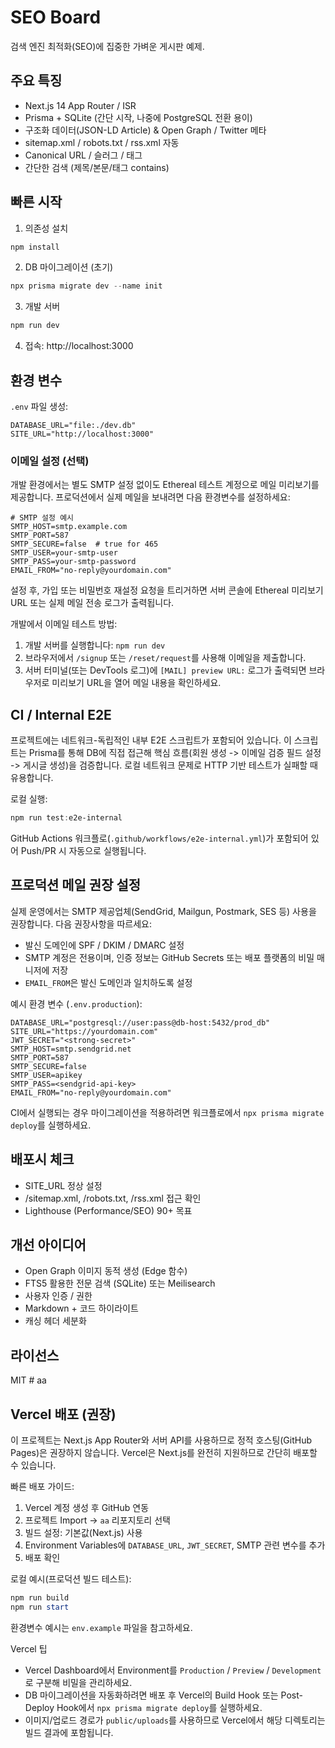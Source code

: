 # SEO Board

검색 엔진 최적화(SEO)에 집중한 가벼운 게시판 예제.

## 주요 특징
- Next.js 14 App Router / ISR
- Prisma + SQLite (간단 시작, 나중에 PostgreSQL 전환 용이)
- 구조화 데이터(JSON-LD Article) & Open Graph / Twitter 메타
- sitemap.xml / robots.txt / rss.xml 자동
- Canonical URL / 슬러그 / 태그
- 간단한 검색 (제목/본문/태그 contains)

## 빠른 시작

1. 의존성 설치
```powershell
npm install
```
2. DB 마이그레이션 (초기)
```powershell
npx prisma migrate dev --name init
```
3. 개발 서버
```powershell
npm run dev
```
4. 접속: http://localhost:3000

## 환경 변수
`.env` 파일 생성:
```
DATABASE_URL="file:./dev.db"
SITE_URL="http://localhost:3000"
```

### 이메일 설정 (선택)

개발 환경에서는 별도 SMTP 설정 없이도 Ethereal 테스트 계정으로 메일 미리보기를 제공합니다. 프로덕션에서 실제 메일을 보내려면 다음 환경변수를 설정하세요:

```
# SMTP 설정 예시
SMTP_HOST=smtp.example.com
SMTP_PORT=587
SMTP_SECURE=false  # true for 465
SMTP_USER=your-smtp-user
SMTP_PASS=your-smtp-password
EMAIL_FROM="no-reply@yourdomain.com"
```

설정 후, 가입 또는 비밀번호 재설정 요청을 트리거하면 서버 콘솔에 Ethereal 미리보기 URL 또는 실제 메일 전송 로그가 출력됩니다.

개발에서 이메일 테스트 방법:

1. 개발 서버를 실행합니다: `npm run dev`
2. 브라우저에서 `/signup` 또는 `/reset/request`를 사용해 이메일을 제출합니다.
3. 서버 터미널(또는 DevTools 로그)에 `[MAIL] preview URL:` 로그가 출력되면 브라우저로 미리보기 URL을 열어 메일 내용을 확인하세요.

## CI / Internal E2E

프로젝트에는 네트워크-독립적인 내부 E2E 스크립트가 포함되어 있습니다. 이 스크립트는 Prisma를 통해 DB에 직접 접근해 핵심 흐름(회원 생성 -> 이메일 검증 필드 설정 -> 게시글 생성)을 검증합니다. 로컬 네트워크 문제로 HTTP 기반 테스트가 실패할 때 유용합니다.

로컬 실행:

```powershell
npm run test:e2e-internal
```

GitHub Actions 워크플로(`.github/workflows/e2e-internal.yml`)가 포함되어 있어 Push/PR 시 자동으로 실행됩니다.

## 프로덕션 메일 권장 설정

실제 운영에서는 SMTP 제공업체(SendGrid, Mailgun, Postmark, SES 등) 사용을 권장합니다. 다음 권장사항을 따르세요:

- 발신 도메인에 SPF / DKIM / DMARC 설정
- SMTP 계정은 전용이며, 인증 정보는 GitHub Secrets 또는 배포 플랫폼의 비밀 매니저에 저장
- `EMAIL_FROM`은 발신 도메인과 일치하도록 설정

예시 환경 변수 (`.env.production`):

```
DATABASE_URL="postgresql://user:pass@db-host:5432/prod_db"
SITE_URL="https://yourdomain.com"
JWT_SECRET="<strong-secret>"
SMTP_HOST=smtp.sendgrid.net
SMTP_PORT=587
SMTP_SECURE=false
SMTP_USER=apikey
SMTP_PASS=<sendgrid-api-key>
EMAIL_FROM="no-reply@yourdomain.com"
```

CI에서 실행되는 경우 마이그레이션을 적용하려면 워크플로에서 `npx prisma migrate deploy`를 실행하세요.


## 배포시 체크
- SITE_URL 정상 설정
- /sitemap.xml, /robots.txt, /rss.xml 접근 확인
- Lighthouse (Performance/SEO) 90+ 목표

## 개선 아이디어
- Open Graph 이미지 동적 생성 (Edge 함수)
- FTS5 활용한 전문 검색 (SQLite) 또는 Meilisearch
- 사용자 인증 / 권한
- Markdown + 코드 하이라이트
- 캐싱 헤더 세분화

## 라이선스
MIT
#   a a 
 

## Vercel 배포 (권장)

이 프로젝트는 Next.js App Router와 서버 API를 사용하므로 정적 호스팅(GitHub Pages)은 권장하지 않습니다. Vercel은 Next.js를 완전히 지원하므로 간단히 배포할 수 있습니다.

빠른 배포 가이드:

1. Vercel 계정 생성 후 GitHub 연동
2. 프로젝트 Import → `aa` 리포지토리 선택
3. 빌드 설정: 기본값(Next.js) 사용
4. Environment Variables에 `DATABASE_URL`, `JWT_SECRET`, SMTP 관련 변수를 추가
5. 배포 확인

로컬 예시(프로덕션 빌드 테스트):

```powershell
npm run build
npm run start
```

환경변수 예시는 `env.example` 파일을 참고하세요.

Vercel 팁
- Vercel Dashboard에서 Environment를 `Production` / `Preview` / `Development` 로 구분해 비밀을 관리하세요.
- DB 마이그레이션을 자동화하려면 배포 후 Vercel의 Build Hook 또는 Post-Deploy Hook에서 `npx prisma migrate deploy`를 실행하세요.
- 이미지/업로드 경로가 `public/uploads`를 사용하므로 Vercel에서 해당 디렉토리는 빌드 결과에 포함됩니다.
 